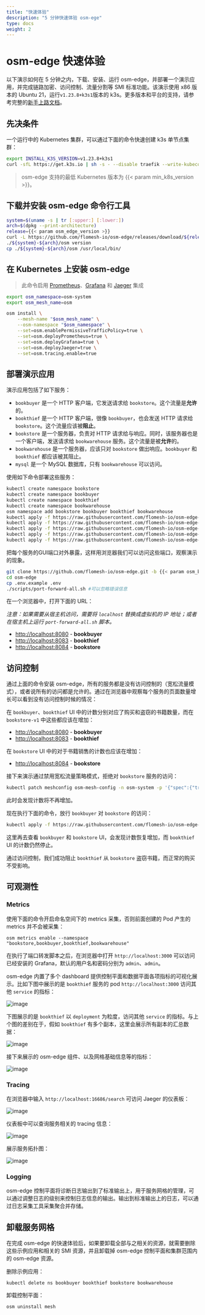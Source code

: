 ```yaml
---
title: "快速体验"
description: "5 分钟快速体验 osm-ege"
type: docs
weight: 2
---
```


# osm-edge 快速体验

以下演示如何在 5 分钟之内，下载、安装、运行 osm-edge，并部署一个演示应用，并完成链路加密、访问控制、流量分割等 SMI 标准功能。该演示使用 x86 版本的 Ubuntu 21，运行`v1.23.8+k3s1`版本的 k3s。更多版本和平台的支持，请参考完整的[新手上路文档](docs/getting_started/)。

## 先决条件

一个运行中的 Kubernetes 集群，可以通过下面的命令快速创建 k3s 单节点集群：

```bash
export INSTALL_K3S_VERSION=v1.23.8+k3s1
curl -sfL https://get.k3s.io | sh -s - --disable traefik --write-kubeconfig-mode 644 --write-kubeconfig ~/.kube/config
```

> osm-edge 支持的最低 Kubernetes 版本为 {{< param min_k8s_version >}}。

## 下载并安装 osm-edge 命令行工具

```bash
system=$(uname -s | tr [:upper:] [:lower:])
arch=$(dpkg --print-architecture)
release={{< param osm_edge_version >}}
curl -L https://github.com/flomesh-io/osm-edge/releases/download/${release}/osm-edge-${release}-${system}-${arch}.tar.gz | tar -vxzf -
./${system}-${arch}/osm version
cp ./${system}-${arch}/osm /usr/local/bin/
```

## 在 Kubernetes 上安装 osm-edge

> 此命令启用 [Prometheus](https://github.com/prometheus/prometheus)、[Grafana](https://github.com/grafana/grafana) 和 [Jaeger](https://github.com/jaegertracing/jaeger) 集成

```bash
export osm_namespace=osm-system 
export osm_mesh_name=osm 

osm install \
    --mesh-name "$osm_mesh_name" \
    --osm-namespace "$osm_namespace" \
    --set=osm.enablePermissiveTrafficPolicy=true \
    --set=osm.deployPrometheus=true \
    --set=osm.deployGrafana=true \
    --set=osm.deployJaeger=true \
    --set=osm.tracing.enable=true
```
## 部署演示应用

演示应用包括了如下服务：

- `bookbuyer` 是一个 HTTP 客户端，它发送请求给 `bookstore`。这个流量是**允许**的。
- `bookthief` 是一个 HTTP 客户端，很像 `bookbuyer`，也会发送 HTTP 请求给 `bookstore`。这个流量应该被**阻止**。
- `bookstore` 是一个服务器，负责对 HTTP 请求给与响应。同时，该服务器也是一个客户端，发送请求给 `bookwarehouse` 服务。这个流量是被**允许**的。
- `bookwarehouse` 是一个服务器，应该只对 `bookstore` 做出响应。`bookbuyer` 和 `bookthief` 都应该被其阻止。
- `mysql` 是一个 MySQL 数据库，只有 `bookwarehouse` 可以访问。

使用如下命令部署这些服务：

```bash
kubectl create namespace bookstore
kubectl create namespace bookbuyer
kubectl create namespace bookthief
kubectl create namespace bookwarehouse
osm namespace add bookstore bookbuyer bookthief bookwarehouse
kubectl apply -f https://raw.githubusercontent.com/flomesh-io/osm-edge-docs/{{< param osm_branch >}}/manifests/apps/bookbuyer.yaml
kubectl apply -f https://raw.githubusercontent.com/flomesh-io/osm-edge-docs/{{< param osm_branch >}}/manifests/apps/bookthief.yaml
kubectl apply -f https://raw.githubusercontent.com/flomesh-io/osm-edge-docs/{{< param osm_branch >}}/manifests/apps/bookstore.yaml
kubectl apply -f https://raw.githubusercontent.com/flomesh-io/osm-edge-docs/{{< param osm_branch >}}/manifests/apps/bookwarehouse.yaml
kubectl apply -f https://raw.githubusercontent.com/flomesh-io/osm-edge-docs/{{< param osm_branch >}}/manifests/apps/mysql.yaml
```

把每个服务的GUI端口对外暴露，这样用浏览器我们可以访问这些端口，观察演示的现象。

```bash
git clone https://github.com/flomesh-io/osm-edge.git -b {{< param osm_branch >}}
cd osm-edge
cp .env.example .env
./scripts/port-forward-all.sh #可以忽略错误信息
```

在一个浏览器中，打开下面的 URL：

_注意：如果需要从宿主机访问，需要将 `localhost` 替换成虚拟机的 IP 地址；或者在宿主机上运行 `port-forward-all.sh` 脚本。_

- [http://localhost:8080](http://localhost:8080) - **bookbuyer**
- [http://localhost:8083](http://localhost:8083) - **bookthief**
- [http://localhost:8084](http://localhost:8084) - **bookstore**


## 访问控制

通过上面的命令安装 osm-edge，所有的服务都是没有访问控制的（宽松流量模式），或者说所有的访问都是允许的。通过在浏览器中观察每个服务的页面数量增长可以看到没有访问控制时候的情况：

在 `bookbuyer`、`bookthief` UI 中的计数分别对应了购买和盗窃的书籍数量，而在 `bookstore-v1` 中这些都应该在增加：

- [http://localhost:8080](http://localhost:8080) - **bookbuyer**
- [http://localhost:8083](http://localhost:8083) - **bookthief**

在 `bookstore` UI 中的对于书籍销售的计数也应该在增加：

- [http://localhost:8084](http://localhost:8084) - **bookstore**

接下来演示通过禁用宽松流量策略模式，拒绝对 `bookstore` 服务的访问：

```bash
kubectl patch meshconfig osm-mesh-config -n osm-system -p '{"spec":{"traffic":{"enablePermissiveTrafficPolicyMode":false}}}'  --type=merge
```

此时会发现计数将不再增加。

现在执行下面的命令，放行 `bookbuyer` 对 `bookstore` 的访问：

```bash
kubectl apply -f https://raw.githubusercontent.com/flomesh-io/osm-edge-docs/main/manifests/access/traffic-access-v1.yaml
```

这里再去查看 `bookbuyer` 和 `bookstore` UI，会发现计数恢复增加，而 `bookthief` UI 的计数仍然停止。

通过访问控制，我们成功阻止 `bookthief` 从 `bookstore` 盗窃书籍，而正常的购买不受影响。

## 可观测性

### Metrics

使用下面的命令开启命名空间下的 metrics 采集，否则前面创建的 Pod 产生的 metrics 并不会被采集：

```shell
osm metrics enable --namespace "bookstore,bookbuyer,bookthief,bookwarehouse"
```

在执行了端口转发脚本之后，在浏览器中打开 `http://localhost:3000` 可以访问已经安装的 Grafana，默认的用户名和密码分别为 `admin`、`admin`。

osm-edge 内置了多个 dashboard 提供控制平面和数据平面各项指标的可视化展示。比如下图中展示的是 `bookthief` 服务的 pod `http://localhost:3000` 访问其他 `service` 的指标：

![image](https://user-images.githubusercontent.com/2224492/180593501-d73dbf11-40a8-4fe9-9422-ea931da2927f.png)

下图展示的是 `bookthief` 以 `deployment` 为粒度，访问其他 `service` 的指标。与上个图的差别在于，假如 `bookthief` 有多个副本，这里会展示所有副本的汇总数据：

![image](https://user-images.githubusercontent.com/2224492/180593509-9a852bf1-e7e7-4534-9c57-06cf1c890ee3.png)

接下来展示的 osm-edge 组件、以及网格基础信息等的指标：

![image](https://user-images.githubusercontent.com/2224492/180593512-0ac33a0e-2b7a-4e66-b499-f196b5dd729b.png)

### Tracing

在浏览器中输入 `http://localhost:16686/search` 可访问 Jaeger 的仪表板：

![image](https://user-images.githubusercontent.com/2224492/180593520-64b0d2d1-1346-47ac-aab8-a9eaae9f8950.png)

仪表板中可以查询服务相关的 tracing 信息：

![image](https://user-images.githubusercontent.com/2224492/180593525-3bc844c4-f950-48f6-9d72-ff98dc82aa2c.png)

展示服务拓扑图：

![image](https://user-images.githubusercontent.com/2224492/180593530-8d0ed18f-0cac-495f-985f-04feb863ec6d.png)

### Logging

osm-edge 控制平面将诊断日志输出到了标准输出上，用于服务网格的管理，可以通过调整日志的级别来控制日志信息的输出。输出到标准输出上的日志，可以通过日志采集工具采集聚合并存储。

## 卸载服务网格

在完成 osm-edge 的快速体验后，如果要卸载全部与之相关的资源，就需要删除这些示例应用和相关的 SMI 资源，并且卸载掉 osm-edge 控制平面和集群范围内的 osm-edge 资源。

删除示例应用：

```shell
kubectl delete ns bookbuyer bookthief bookstore bookwarehouse
```

卸载控制平面：

```shell
osm uninstall mesh
```
